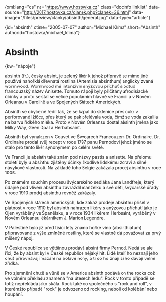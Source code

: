 
{xml:lang="cs" ns="https://www.hostovka.cz" class="docinfo linklist" data-source="http://2017.hostovka.cz/clanek.php?clanek=36.html" data-image="/files/preview/clanky/absinth/general.jpg" data-type="article"}

{id="absinth" ctime="2005-07-07" author="Michael Klíma" short="Absinth" authorid="hostovka/michael_klima"}

# Absinth

<!-- generated attribute kw by user_udpatekw.sh on 2019-06-30, do not edit -->

{kw="nápoje"}

absinth (fr.), česky absint, je zelený likér k jehož přípravě se mimo jiné používá nahořklá dřevnatá rostlina (Artemisia absinthum) anglicky zvaná wormwood. Wormwood má intenzivní anýzovou příchuť a odtud francouzský název Anisette. Tomuto nápoji byly přičítány afrodisiacké účinky a proto se stal se velice populárním hlavně ve Francii a v Novém Orleansu v Carolině a ve Spojených Státech Amerických.

Absinth se obyčejně ředil tak, že se kapal do sklenice přes cukr v perforované lžičce, přes který se pak přelévala voda, čímž se voda zakalila na barvu řídkého mléka. Proto v Novém Orleansu dostal absinth jména jako Milky Way, Geen Opal a Herbabsaint.

Absinth byl vynalezen v Couvet ve Švýcarech Francouzem Dr. Ordinaire. Dr. Ordinaire prodal svůj recept v roce 1797 panu Pernodovi jehož jméno se stalo pro tento likér synonymem po celém světě.

Ve Francii je absinth také znám pod názvy pastis a anisette. Na přelomu století byly u absinthu zjištěny účinky škodlivé lidskému zdraví a silné návykové vlastnosti. Na základě toho Belgie zakázala prodej absinthu v roce 1905.

Po známém soudním procesu švýcarského sedláka Jana Landfreje, který údajně pod vlivem absinthu zavraždil manželku a své děti, švýcarské úřady v roce 1910 prodej absinthu rovněž zakázaly.

Ve Spojených státech amerických, kde zákaz prodeje absinthu přišel v platnost v roce 1910 byl absinth nahrazen likéry s anýzovou příchutí jako je Ojen vyráběný ve Španělsku, a v roce 1934 likérem Herbsaint, vyráběný v Novém Orleansu lékárníkem J. Marion Legendre.

V Palestině bylo již před tisíci lety známo hořké víno (absinthiatum) připravované z výše zmíněné rostliny, které se vlastně dá považovat za prvý míšený nápoj.

V České republice se většinou prodává absint firmy Pernod. Nedá se ale říci, že by absint byl v České republice nějaký hit. Lidé kteří ho neznají jeho chuť přirovnávají mazání na bolavé nohy, a ti co ho znají si ho dávají velmi zřídka.

Pro zjemnění chutě a vůně se v Americe absinth podává on the rocks což ve volném překladu znamená "na útesech ledu". Rock v tomto případě se totiž nepřekládá jako skála. Rock také co společného s "rock and roll", v kterémžto případě "rock" je odvozeno od rocking, neboli od kolébání nebo houpání.

